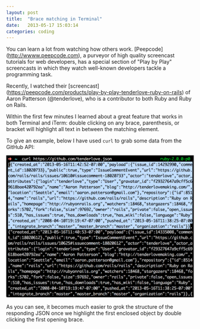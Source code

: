 ```yaml
---
layout: post
title:  "Brace matching in Terminal"
date:   2013-05-17 15:03:14
categories: coding
---
```


You can learn a lot from watching how others work. [Peepcode] (http://wwww.peepcode.com), a purveyor of high quality screencast tutorials for web developers, has a special section of "Play by Play" screencasts in which they watch well-known developers tackle a programming task.

Recently, I watched their [screencast] (https://peepcode.com/products/play-by-play-tenderlove-ruby-on-rails) of Aaron Patterson (@tenderlove), who is a contributor to both Ruby and Ruby on Rails.

Within the first few minutes I learned about a great feature that works in both Terminal and iTerm: double clicking on any brace, parenthesis, or bracket will highlight all text in between the matching element.

To give an example, below I have used `curl` to grab some data from the GitHub API:

<img alt='Brace highlighting' src='/assets/images/2013-05-13.png' />

As you can see, it becomes much easier to grok the structure of the responding JSON once we highlight the first enclosed object by double clicking the first opening brace.